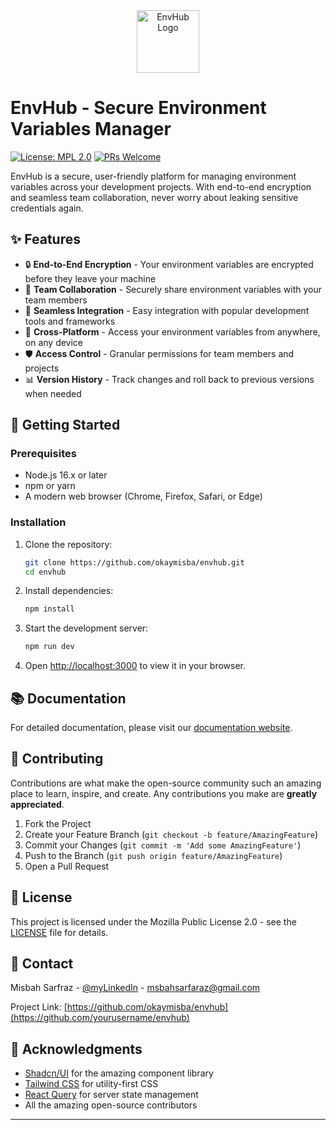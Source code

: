 <div align="center">
<img src="https://envhub.net/favicon.ico" alt="EnvHub Logo" width="100">
</div>

# EnvHub - Secure Environment Variables Manager

[![License: MPL 2.0](https://img.shields.io/badge/License-MPL%202.0-brightgreen.svg)](https://opensource.org/licenses/MPL-2.0)
[![PRs Welcome](https://img.shields.io/badge/PRs-welcome-brightgreen.svg?style=flat-square)](http://makeapullrequest.com)

EnvHub is a secure, user-friendly platform for managing environment variables across your development projects. With end-to-end encryption and seamless team collaboration, never worry about leaking sensitive credentials again.

## ✨ Features

- 🔒 **End-to-End Encryption** - Your environment variables are encrypted before they leave your machine
- 👥 **Team Collaboration** - Securely share environment variables with your team members
- 🚀 **Seamless Integration** - Easy integration with popular development tools and frameworks
- 📱 **Cross-Platform** - Access your environment variables from anywhere, on any device
- 🛡️ **Access Control** - Granular permissions for team members and projects
- 📊 **Version History** - Track changes and roll back to previous versions when needed

## 🚀 Getting Started

### Prerequisites

- Node.js 16.x or later
- npm or yarn
- A modern web browser (Chrome, Firefox, Safari, or Edge)

### Installation

1. Clone the repository:
   ```bash
   git clone https://github.com/okaymisba/envhub.git
   cd envhub
   ```

2. Install dependencies:
   ```bash
   npm install
   ```

[//]: # ()
[//]: # (3. Set up environment variables:)

[//]: # (   ```bash)

[//]: # (   cp .env.example .env.local)

[//]: # (   # Edit .env.local with your configuration)

[//]: # (   ```)

3. Start the development server:
   ```bash
   npm run dev
   ```

2. Open [http://localhost:3000](http://localhost:3000) to view it in your browser.

## 📚 Documentation

For detailed documentation, please visit our [documentation website](https://docs.envhub.com).

## 🤝 Contributing

Contributions are what make the open-source community such an amazing place to learn, inspire, and create. Any contributions you make are **greatly appreciated**.

1. Fork the Project
2. Create your Feature Branch (`git checkout -b feature/AmazingFeature`)
3. Commit your Changes (`git commit -m 'Add some AmazingFeature'`)
4. Push to the Branch (`git push origin feature/AmazingFeature`)
5. Open a Pull Request

## 📝 License

This project is licensed under the Mozilla Public License 2.0 - see the [LICENSE](LICENSE) file for details.

## 📧 Contact

Misbah Sarfraz - [@myLinkedIn](https://www.linkedin.com/in/misbah-sarfaraz-a59854325/) - msbahsarfaraz@gmail.com

Project Link: [https://github.com/okaymisba/envhub](https://github.com/yourusername/envhub)

## 🙏 Acknowledgments

- [Shadcn/UI](https://ui.shadcn.com/) for the amazing component library
- [Tailwind CSS](https://tailwindcss.com/) for utility-first CSS
- [React Query](https://react-query.tanstack.com/) for server state management
- All the amazing open-source contributors

---
